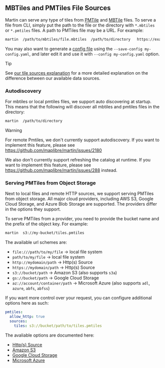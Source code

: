 ## MBTiles and PMTiles File Sources

Martin can serve any type of tiles from [PMTile](https://protomaps.com/blog/pmtiles-v3-whats-new)
and [MBTile](https://github.com/mapbox/mbtiles-spec) files. To serve a file from CLI, simply put the path to the file or
the directory with `*.mbtiles` or `*.pmtiles` files. A path to PMTiles file may be a URL. For example:

```bash
martin  /path/to/mbtiles/file.mbtiles  /path/to/directory   https://example.org/path/tiles.pmtiles
```

You may also want to generate a [config file](config-file.md) using the `--save-config my-config.yaml`, and later edit
it and use it with `--config my-config.yaml` option.

> [!TIP]
> See [our tile sources explanation](sources-tiles.md) for a more detailed explanation on the difference between our available data sources.

### Autodiscovery

For mbtiles or local pmtiles files, we support auto discovering at startup.
This means that the following will discover all mbtiles and pmtiles files in the directory:

```bash
martin  /path/to/directory
```

> [!WARNING]
> For remote Pmtiles, we don't currently support autodiscovery.
> If you want to implement this feature, please see <https://github.com/maplibre/martin/issues/2180>
>
> We also don't currently support refreshing the catalog at runtime.
> If you want to implement this feature, please see <https://github.com/maplibre/martin/issues/288> instead.

### Serving PMTiles from Object Storage

Next to local files and remote HTTP sources, we support serving PMTiles from object storage.
All major cloud providers, including AWS S3, Google Cloud Storage, and Azure Blob Storage are supported.
The providers differ in the options they support.

To serve PMTiles from a provider, you need to provide the bucket name and the prefix of the object key.
For example:

```bash
martin  s3://my-bucket/tiles.pmtiles
```

The available url schemes are:

- `file:///path/to/my/file` -> local file system
- `path/to/my/file` -> local file system
- `http://mydomain/path` -> Http(s) Source
- `https://mydomain/path` -> Http(s) Source
- `s3://bucket/path` -> Amazon S3 (also supports `s3a`)
- `gs://bucket/path` -> Google Cloud Storage
- `az://account/container/path` -> Microsoft Azure (also supports `adl`, `azure`, `abfs`, `abfss`)


If you want more control over your request, you can configure additional options here as such:

```yaml
pmtiles:
  allow_http: true
  sources:
    tiles: s3://bucket/path/to/tiles.pmtiles
```

The avaliable options are documented here:
- [Http(s) Source](https://docs.rs/object_store/latest/object_store/http/struct.HttpBuilder.html)
- [Amazon S3](https://docs.rs/object_store/latest/object_store/aws/struct.AmazonS3Builder.html)
- [Google Cloud Storage](https://docs.rs/object_store/latest/object_store/gcp/struct.GoogleCloudStorageBuilder.html)
- [Microsoft Azure](https://docs.rs/object_store/latest/object_store/azure/struct.MicrosoftAzureBuilder.html)
